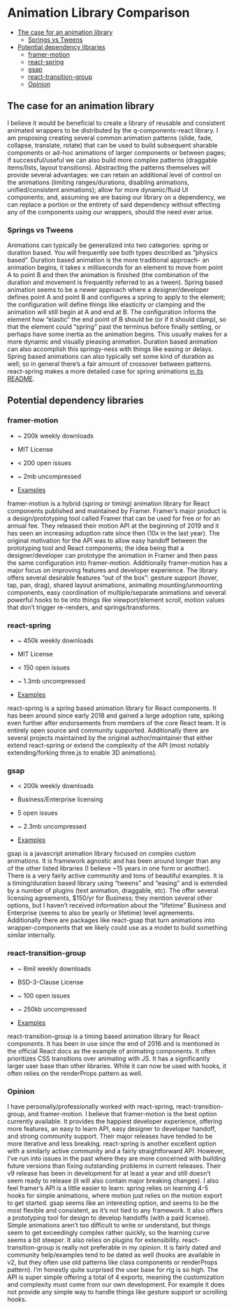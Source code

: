 # Animation Library Comparison

- [The case for an animation library](#The-case-for-an-animation-library)
  - [Springs vs Tweens](#Springs-vs-Tweens)
- [Potential dependency libraries](#Potential-dependency-libraries)
  - [framer-motion](#framer-motion)
  - [react-spring](#react-spring)
  - [gsap](#gsap)
  - [react-transition-group](#react-transition-group)
  - [Opinion](#Opinion)

## The case for an animation library

I believe it would be beneficial to create a library of reusable and consistent animated wrappers to be distributed by the q-components-react library. I am proposing creating several common animation patterns (slide, fade, collapse, translate, rotate) that can be used to build subsequent sharable components or ad-hoc animations of larger components or between pages; if successful/useful we can also build more complex patterns (draggable items/lists, layout transitions). Abstracting the patterns themselves will provide several advantages: we can retain an additional level of control on the animations (limiting ranges/durations, disabling animations, unified/consistent animations); allow for more dynamic/fluid UI components; and, assuming we are basing our library on a dependency, we can replace a portion or the entirety of said dependency without effecting any of the components using our wrappers, should the need ever arise.

### Springs vs Tweens

Animations can typically be generalized into two categories: spring or duration based. You will frequently see both types described as “physics based”. Duration based animation is the more traditional approach- an animation begins, it takes x milliseconds for an element to move from point A to point B and then the animation is finished (the combination of the duration and movement is frequently referred to as a tween). Spring based animation seems to be a newer approach where a designer/developer defines point A and point B and configures a spring to apply to the element; the configuration will define things like elasticity or clamping and the animation will still begin at A and end at B. The configuration informs the element how “elastic” the end point of B should be (or if it should clamp), so that the element could “spring” past the terminus before finally settling, or perhaps have some inertia as the animation begins. This usually makes for a more dynamic and visually pleasing animation. Duration based animation can also accomplish this springy-ness with things like easing or delays. Spring based animations can also typically set some kind of duration as well; so in general there’s a fair amount of crossover between patterns. react-spring makes a more detailed case for spring animations [in its README](https://github.com/pmndrs/react-spring#why-springs-and-not-durations).

## Potential dependency libraries

### framer-motion

- ~ 200k weekly downloads

- MIT License

- < 200 open issues

- ~ 2mb uncompressed

- [Examples](https://www.framer.com/api/motion/examples/)

framer-motion is a hybrid (spring or timing) animation library for React components published and maintained by Framer. Framer’s major product is a design/prototyping tool called Framer that can be used for free or for an annual fee. They released their motion API at the beginning of 2019 and it has seen an increasing adoption rate since then (10x in the last year). The original motivation for the API was to allow easy handoff between the prototyping tool and React components; the idea being that a designer/developer can prototype the animation in Framer and then pass the same configuration into framer-motion. Additionally framer-motion has a major focus on improving features and developer experience. The library offers several desirable features “out of the box”: gesture support (hover, tap, pan, drag), shared layout animations, animating mounting/unmounting components, easy coordination of multiple/separate animations and several powerful hooks to tie into things like viewport/element scroll, motion values that don’t trigger re-renders, and springs/transforms.

### react-spring

- ~ 450k weekly downloads

- MIT License

- < 150 open issues

- ~ 1.3mb uncompressed

- [Examples](https://www.react-spring.io/docs/hooks/examples)

react-spring is a spring based animation library for React components. It has been around since early 2018 and gained a large adoption rate, spiking even further after endorsements from members of the core React team. It is entirely open source and community supported. Additionally there are several projects maintained by the original author/maintainer that either extend react-spring or extend the complexity of the API (most notably extending/forking three.js to enable 3D animations).

### gsap

- < 200k weekly downloads

- Business/Enterprise licensing

- 5 open issues

- ~ 2.3mb uncompressed

- [Examples](https://codepen.io/GreenSock/collections/)

gsap is a javascript animation library focused on complex custom animations. It is framework agnostic and has been around longer than any of the other listed libraries (I believe ~15 years in one form or another). There is a very fairly active community and tons of beautiful examples. It is a timing/duration based library using “tweens” and “easing” and is extended by a number of plugins (text animation, draggable, etc). The offer several licensing agreements, \$150/yr for Business; they mention several other options, but I haven’t received information about the “lifetime” Business and Enterprise (seems to also be yearly or lifetime) level agreements. Additionally there are packages like react-gsap that turn animations into wrapper-components that we likely could use as a model to build something similar internally.

### react-transition-group

- ~ 6mil weekly downloads

- BSD-3-Clause License

- ~ 100 open issues

- ~ 250kb uncompressed

- [Examples](https://codesandbox.io/examples/package/react-transition-group)

react-transition-group is a timing based animation library for React components. It has been in use since the end of 2016 and is mentioned in the official React docs as the example of animating components. It often prioritizes CSS transitions over animating with JS. It has a significantly larger user base than other libraries. While it can now be used with hooks, it often relies on the renderProps pattern as well.

### Opinion

I have personally/professionally worked with react-spring, react-transition-group, and framer-motion. I believe that framer-motion is the best option currently available. It provides the happiest developer experience, offering more features, an easy to learn API, easy designer to developer handoff, and strong community support. Their major releases have tended to be more iterative and less breaking. react-spring is another excellent option with a similarly active community and a fairly straightforward API. However, I’ve run into issues in the past where they are more concerned with building future versions than fixing outstanding problems in current releases. Their v9 release has been in development for at least a year and still doesn’t seem ready to release (it will also contain major breaking changes). I also feel framer’s API is a little easier to learn: spring relies on learning 4-5 hooks for simple animations, where motion just relies on the motion export to get started. gsap seems like an interesting option, and seems to be the most flexible and consistent, as it’s not tied to any framework. It also offers a prototyping tool for design to develop handoffs (with a paid license). Simple animations aren’t too difficult to write or understand, but things seem to get exceedingly complex rather quickly, so the learning curve seems a bit steeper. It also relies on plugins for extensibility. react-transition-group is really not preferable in my opinion. It is fairly dated and community help/examples tend to be dated as well (hooks are available in v2, but they often use old patterns like class components or renderProps pattern). I’m honestly quite surprised the user base for rtg is so high. The API is super simple offering a total of 4 exports, meaning the customization and complexity must come from our own development. For example it does not provide any simple way to handle things like gesture support or scrolling hooks.
